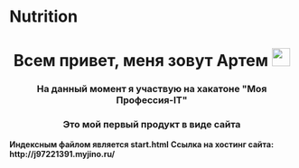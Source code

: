 # Nutrition

<h1 align="center">Всем привет, меня зовут Артем 
<img src="https://github.com/blackcater/blackcater/raw/main/images/Hi.gif" height="32"/></h1>
<h3 align="center">На данный момент я участвую на хакатоне "Моя Профессия-IT"</h3>
<h3 align="center">Это мой первый продукт в виде сайта</h3>
<b>Индексным файлом является start.html</b>
<b>Ссылка на хостинг сайта: http://j97221391.myjino.ru/</b>
